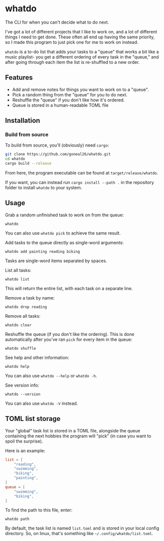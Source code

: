 # whatdo

The CLI for when you can't decide what to do next.

I've got a lot of different projects that I like to work on, and a lot of 
different things I need to get done. These often all end up having the same 
priority, so I made this program to just pick one for me to work on instead.

`whatdo` is a to-do list that adds your tasks to a "queue" that works a bit
like a music playlist- you get a different ordering of every task in the
"queue," and after going through each item the list is re-shuffled to a new 
order.

## Features

- Add and remove notes for things you want to work on to a "queue".
- Pick a random thing from the "queue" for you to do next.
- Reshuffle the "queue" if you don't like how it's ordered.
- Queue is stored in a human-readable TOML file

## Installation

### Build from source

To build from source, you'll (obviously) need `cargo`:

```bash
git clone https://github.com/goneal26/whatdo.git
cd whatdo
cargo build --release
```

From here, the program executable can be found at `target/release/whatdo`.

If you want, you can instead run `cargo install --path .` in the repository
folder to install `whatdo` to your system.

## Usage

Grab a random unfinished task to work on from the queue:

```
whatdo
```

You can also use `whatdo pick` to achieve the same result.

Add tasks to the queue directly as single-word arguments:

```
whatdo add painting reading biking
```

Tasks are single-word items separated by spaces.

List all tasks:

```
whatdo list
```

This will return the entire list, with each task on a separate line.

Remove a task by name:

```
whatdo drop reading
```

Remove all tasks:

```
whatdo clear
```

Reshuffle the queue (if you don't like the ordering). This is done automatically
after you've ran `pick` for every item in the queue:

```
whatdo shuffle
```

See help and other information:

```
whatdo help
```

You can also use `whatdo --help` or `whatdo -h`.

See version info:

```
whatdo --version
```

You can also use `whatdo -V` instead.

## TOML list storage

Your "global" task list is stored in a TOML file, alongside the queue containing
the next hobbies the program will "pick" (in case you want to spoil the 
surprise).

Here is an example:

```toml
list = [
    "reading",
    "swimming",
    "biking",
    "painting",
]
queue = [
    "swimming",
    "biking",
]
```

To find the path to this file, enter:

```
whatdo path
```

By default, the task list is named `list.toml` and is stored in your local 
config directory. So, on linux, that's something like `~/.config/whatdo/list.toml`.
